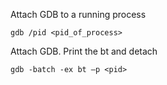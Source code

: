 
Attach GDB to a running process

```
gdb /pid <pid_of_process>
```

Attach GDB. Print the bt and detach

```
gdb -batch -ex bt –p <pid>
```
